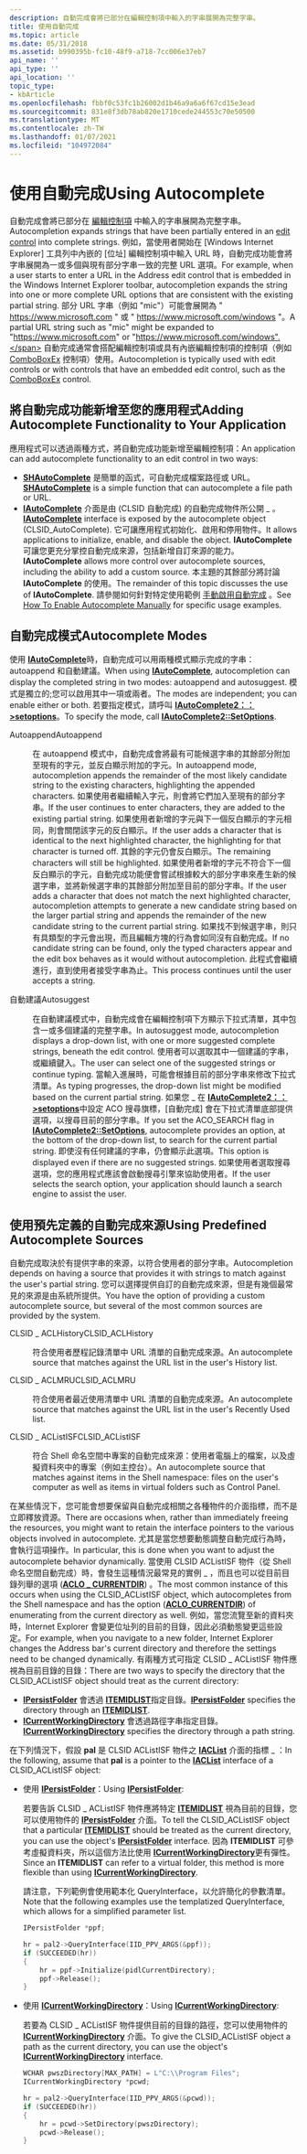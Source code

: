 ```yaml
---
description: 自動完成會將已部分在編輯控制項中輸入的字串展開為完整字串。
title: 使用自動完成
ms.topic: article
ms.date: 05/31/2018
ms.assetid: b990395b-fc10-48f9-a718-7cc006e37eb7
api_name: ''
api_type: ''
api_location: ''
topic_type:
- kbArticle
ms.openlocfilehash: fbbf0c53fc1b26002d1b46a9a6a6f67cd15e3ead
ms.sourcegitcommit: 831e8f3db78ab820e1710cede244553c70e50500
ms.translationtype: MT
ms.contentlocale: zh-TW
ms.lasthandoff: 01/07/2021
ms.locfileid: "104972084"
---
```

# <a name="using-autocomplete"></a><span data-ttu-id="d87f2-103">使用自動完成</span><span class="sxs-lookup"><span data-stu-id="d87f2-103">Using Autocomplete</span></span>

<span data-ttu-id="d87f2-104">自動完成會將已部分在 [編輯控制項](/windows/desktop/Controls/edit-controls) 中輸入的字串展開為完整字串。</span><span class="sxs-lookup"><span data-stu-id="d87f2-104">Autocompletion expands strings that have been partially entered in an [edit control](/windows/desktop/Controls/edit-controls) into complete strings.</span></span> <span data-ttu-id="d87f2-105">例如，當使用者開始在 [Windows Internet Explorer] 工具列中內嵌的 [位址] 編輯控制項中輸入 URL 時，自動完成功能會將字串展開為一或多個與現有部分字串一致的完整 URL 選項。</span><span class="sxs-lookup"><span data-stu-id="d87f2-105">For example, when a user starts to enter a URL in the Address edit control that is embedded in the Windows Internet Explorer toolbar, autocompletion expands the string into one or more complete URL options that are consistent with the existing partial string.</span></span> <span data-ttu-id="d87f2-106">部分 URL 字串（例如 "mic"）可能會展開為 " https://www.microsoft.com " 或 " https://www.microsoft.com/windows "。</span><span class="sxs-lookup"><span data-stu-id="d87f2-106">A partial URL string such as "mic" might be expanded to "https://www.microsoft.com" or "https://www.microsoft.com/windows".</span></span> <span data-ttu-id="d87f2-107">自動完成通常會搭配編輯控制項或具有內嵌編輯控制項的控制項（例如 [ComboBoxEx](/windows/desktop/Controls/comboboxex-control-reference) 控制項）使用。</span><span class="sxs-lookup"><span data-stu-id="d87f2-107">Autocompletion is typically used with edit controls or with controls that have an embedded edit control, such as the [ComboBoxEx](/windows/desktop/Controls/comboboxex-control-reference) control.</span></span>

## <a name="adding-autocomplete-functionality-to-your-application"></a><span data-ttu-id="d87f2-108">將自動完成功能新增至您的應用程式</span><span class="sxs-lookup"><span data-stu-id="d87f2-108">Adding Autocomplete Functionality to Your Application</span></span>

<span data-ttu-id="d87f2-109">應用程式可以透過兩種方式，將自動完成功能新增至編輯控制項：</span><span class="sxs-lookup"><span data-stu-id="d87f2-109">An application can add autocomplete functionality to an edit control in two ways:</span></span>

-   <span data-ttu-id="d87f2-110">[**SHAutoComplete**](/windows/desktop/api/shlwapi/nf-shlwapi-shautocomplete) 是簡單的函式，可自動完成檔案路徑或 URL。</span><span class="sxs-lookup"><span data-stu-id="d87f2-110">[**SHAutoComplete**](/windows/desktop/api/shlwapi/nf-shlwapi-shautocomplete) is a simple function that can autocomplete a file path or URL.</span></span>
-   <span data-ttu-id="d87f2-111">[**IAutoComplete**](/windows/desktop/api/Shldisp/nn-shldisp-iautocomplete) 介面是由 (CLSID 自動完成) 的自動完成物件所公開 \_ 。</span><span class="sxs-lookup"><span data-stu-id="d87f2-111">[**IAutoComplete**](/windows/desktop/api/Shldisp/nn-shldisp-iautocomplete) interface is exposed by the autocomplete object (CLSID\_AutoComplete).</span></span> <span data-ttu-id="d87f2-112">它可讓應用程式初始化、啟用和停用物件。</span><span class="sxs-lookup"><span data-stu-id="d87f2-112">It allows applications to initialize, enable, and disable the object.</span></span> <span data-ttu-id="d87f2-113">**IAutoComplete** 可讓您更充分掌控自動完成來源，包括新增自訂來源的能力。</span><span class="sxs-lookup"><span data-stu-id="d87f2-113">**IAutoComplete** allows more control over autocomplete sources, including the ability to add a custom source.</span></span> <span data-ttu-id="d87f2-114">本主題的其餘部分將討論 **IAutoComplete** 的使用。</span><span class="sxs-lookup"><span data-stu-id="d87f2-114">The remainder of this topic discusses the use of **IAutoComplete**.</span></span> <span data-ttu-id="d87f2-115">請參閱如何針對特定使用範例 [手動啟用自動完成](how-to-enable-autocomplete-manually.md) 。</span><span class="sxs-lookup"><span data-stu-id="d87f2-115">See [How To Enable Autocomplete Manually](how-to-enable-autocomplete-manually.md) for specific usage examples.</span></span>

## <a name="autocomplete-modes"></a><span data-ttu-id="d87f2-116">自動完成模式</span><span class="sxs-lookup"><span data-stu-id="d87f2-116">Autocomplete Modes</span></span>

<span data-ttu-id="d87f2-117">使用 [**IAutoComplete**](/windows/desktop/api/Shldisp/nn-shldisp-iautocomplete)時，自動完成可以用兩種模式顯示完成的字串： autoappend 和自動建議。</span><span class="sxs-lookup"><span data-stu-id="d87f2-117">When using [**IAutoComplete**](/windows/desktop/api/Shldisp/nn-shldisp-iautocomplete), autocompletion can display the completed string in two modes: autoappend and autosuggest.</span></span> <span data-ttu-id="d87f2-118">模式是獨立的;您可以啟用其中一項或兩者。</span><span class="sxs-lookup"><span data-stu-id="d87f2-118">The modes are independent; you can enable either or both.</span></span> <span data-ttu-id="d87f2-119">若要指定模式，請呼叫 [**IAutoComplete2：： >setoptions**](/windows/desktop/api/Shldisp/nf-shldisp-iautocomplete2-setoptions)。</span><span class="sxs-lookup"><span data-stu-id="d87f2-119">To specify the mode, call [**IAutoComplete2::SetOptions**](/windows/desktop/api/Shldisp/nf-shldisp-iautocomplete2-setoptions).</span></span>

<dl> <dt>

<span data-ttu-id="d87f2-120"><span id="Autoappend"></span><span id="autoappend"></span><span id="AUTOAPPEND"></span>Autoappend</span><span class="sxs-lookup"><span data-stu-id="d87f2-120"><span id="Autoappend"></span><span id="autoappend"></span><span id="AUTOAPPEND"></span>Autoappend</span></span>
</dt> <dd>

<span data-ttu-id="d87f2-121">在 autoappend 模式中，自動完成會將最有可能候選字串的其餘部分附加至現有的字元，並反白顯示附加的字元。</span><span class="sxs-lookup"><span data-stu-id="d87f2-121">In autoappend mode, autocompletion appends the remainder of the most likely candidate string to the existing characters, highlighting the appended characters.</span></span> <span data-ttu-id="d87f2-122">如果使用者繼續輸入字元，則會將它們加入至現有的部分字串。</span><span class="sxs-lookup"><span data-stu-id="d87f2-122">If the user continues to enter characters, they are added to the existing partial string.</span></span> <span data-ttu-id="d87f2-123">如果使用者新增的字元與下一個反白顯示的字元相同，則會關閉該字元的反白顯示。</span><span class="sxs-lookup"><span data-stu-id="d87f2-123">If the user adds a character that is identical to the next highlighted character, the highlighting for that character is turned off.</span></span> <span data-ttu-id="d87f2-124">其餘的字元仍會反白顯示。</span><span class="sxs-lookup"><span data-stu-id="d87f2-124">The remaining characters will still be highlighted.</span></span> <span data-ttu-id="d87f2-125">如果使用者新增的字元不符合下一個反白顯示的字元，自動完成功能便會嘗試根據較大的部分字串來產生新的候選字串，並將新候選字串的其餘部分附加至目前的部分字串。</span><span class="sxs-lookup"><span data-stu-id="d87f2-125">If the user adds a character that does not match the next highlighted character, autocompletion attempts to generate a new candidate string based on the larger partial string and appends the remainder of the new candidate string to the current partial string.</span></span> <span data-ttu-id="d87f2-126">如果找不到候選字串，則只有具類型的字元會出現，而且編輯方塊的行為會如同沒有自動完成。</span><span class="sxs-lookup"><span data-stu-id="d87f2-126">If no candidate string can be found, only the typed characters appear and the edit box behaves as it would without autocompletion.</span></span> <span data-ttu-id="d87f2-127">此程式會繼續進行，直到使用者接受字串為止。</span><span class="sxs-lookup"><span data-stu-id="d87f2-127">This process continues until the user accepts a string.</span></span>

</dd> <dt>

<span data-ttu-id="d87f2-128"><span id="Autosuggest"></span><span id="autosuggest"></span><span id="AUTOSUGGEST"></span>自動建議</span><span class="sxs-lookup"><span data-stu-id="d87f2-128"><span id="Autosuggest"></span><span id="autosuggest"></span><span id="AUTOSUGGEST"></span>Autosuggest</span></span>
</dt> <dd>

<span data-ttu-id="d87f2-129">在自動建議模式中，自動完成會在編輯控制項下方顯示下拉式清單，其中包含一或多個建議的完整字串。</span><span class="sxs-lookup"><span data-stu-id="d87f2-129">In autosuggest mode, autocompletion displays a drop-down list, with one or more suggested complete strings, beneath the edit control.</span></span> <span data-ttu-id="d87f2-130">使用者可以選取其中一個建議的字串，或繼續鍵入。</span><span class="sxs-lookup"><span data-stu-id="d87f2-130">The user can select one of the suggested strings or continue typing.</span></span> <span data-ttu-id="d87f2-131">當輸入進展時，可能會根據目前的部分字串來修改下拉式清單。</span><span class="sxs-lookup"><span data-stu-id="d87f2-131">As typing progresses, the drop-down list might be modified based on the current partial string.</span></span> <span data-ttu-id="d87f2-132">如果您 \_ 在 [**IAutoComplete2：： >setoptions**](/windows/desktop/api/Shldisp/nf-shldisp-iautocomplete2-setoptions)中設定 ACO 搜尋旗標，[自動完成] 會在下拉式清單底部提供選項，以搜尋目前的部分字串。</span><span class="sxs-lookup"><span data-stu-id="d87f2-132">If you set the ACO\_SEARCH flag in [**IAutoComplete2::SetOptions**](/windows/desktop/api/Shldisp/nf-shldisp-iautocomplete2-setoptions), autocomplete provides an option, at the bottom of the drop-down list, to search for the current partial string.</span></span> <span data-ttu-id="d87f2-133">即使沒有任何建議的字串，仍會顯示此選項。</span><span class="sxs-lookup"><span data-stu-id="d87f2-133">This option is displayed even if there are no suggested strings.</span></span> <span data-ttu-id="d87f2-134">如果使用者選取搜尋選項，您的應用程式應該會啟動搜尋引擎來協助使用者。</span><span class="sxs-lookup"><span data-stu-id="d87f2-134">If the user selects the search option, your application should launch a search engine to assist the user.</span></span>

</dd> </dl>

## <a name="using-predefined-autocomplete-sources"></a><span data-ttu-id="d87f2-135">使用預先定義的自動完成來源</span><span class="sxs-lookup"><span data-stu-id="d87f2-135">Using Predefined Autocomplete Sources</span></span>

<span data-ttu-id="d87f2-136">自動完成取決於有提供字串的來源，以符合使用者的部分字串。</span><span class="sxs-lookup"><span data-stu-id="d87f2-136">Autocompletion depends on having a source that provides it with strings to match against the user's partial string.</span></span> <span data-ttu-id="d87f2-137">您可以選擇提供自訂的自動完成來源，但是有幾個最常見的來源是由系統所提供。</span><span class="sxs-lookup"><span data-stu-id="d87f2-137">You have the option of providing a custom autocomplete source, but several of the most common sources are provided by the system.</span></span>

<dl> <dt>

<span data-ttu-id="d87f2-138"><span id="CLSID_ACLHistory"></span><span id="clsid_aclhistory"></span><span id="CLSID_ACLHISTORY"></span>CLSID \_ ACLHistory</span><span class="sxs-lookup"><span data-stu-id="d87f2-138"><span id="CLSID_ACLHistory"></span><span id="clsid_aclhistory"></span><span id="CLSID_ACLHISTORY"></span>CLSID\_ACLHistory</span></span>
</dt> <dd>

<span data-ttu-id="d87f2-139">符合使用者歷程記錄清單中 URL 清單的自動完成來源。</span><span class="sxs-lookup"><span data-stu-id="d87f2-139">An autocomplete source that matches against the URL list in the user's History list.</span></span>

</dd> <dt>

<span data-ttu-id="d87f2-140"><span id="CLSID_ACLMRU"></span><span id="clsid_aclmru"></span>CLSID \_ ACLMRU</span><span class="sxs-lookup"><span data-stu-id="d87f2-140"><span id="CLSID_ACLMRU"></span><span id="clsid_aclmru"></span>CLSID\_ACLMRU</span></span>
</dt> <dd>

<span data-ttu-id="d87f2-141">符合使用者最近使用清單中 URL 清單的自動完成來源。</span><span class="sxs-lookup"><span data-stu-id="d87f2-141">An autocomplete source that matches against the URL list in the user's Recently Used list.</span></span>

</dd> <dt>

<span data-ttu-id="d87f2-142"><span id="CLSID_ACListISF"></span><span id="clsid_aclistisf"></span><span id="CLSID_ACLISTISF"></span>CLSID \_ ACListISF</span><span class="sxs-lookup"><span data-stu-id="d87f2-142"><span id="CLSID_ACListISF"></span><span id="clsid_aclistisf"></span><span id="CLSID_ACLISTISF"></span>CLSID\_ACListISF</span></span>
</dt> <dd>

<span data-ttu-id="d87f2-143">符合 Shell 命名空間中專案的自動完成來源：使用者電腦上的檔案，以及虛擬資料夾中的專案（例如主控台）。</span><span class="sxs-lookup"><span data-stu-id="d87f2-143">An autocomplete source that matches against items in the Shell namespace: files on the user's computer as well as items in virtual folders such as Control Panel.</span></span>

</dd> </dl>

<span data-ttu-id="d87f2-144">在某些情況下，您可能會想要保留與自動完成相關之各種物件的介面指標，而不是立即釋放資源。</span><span class="sxs-lookup"><span data-stu-id="d87f2-144">There are occasions when, rather than immediately freeing the resources, you might want to retain the interface pointers to the various objects involved in autocomplete.</span></span> <span data-ttu-id="d87f2-145">尤其是當您想要動態調整自動完成行為時，會執行這項操作。</span><span class="sxs-lookup"><span data-stu-id="d87f2-145">In particular, this is done when you want to adjust the autocomplete behavior dynamically.</span></span> <span data-ttu-id="d87f2-146">當使用 CLSID ACListISF 物件（從 Shell 命名空間自動完成）時，會發生這種情況最常見的實例 \_ ，而且也可以從目前目錄列舉的選項 ([**ACLO \_ CURRENTDIR**](/windows/win32/api/shlobj_core/nn-shlobj_core-iaclist2)) 。</span><span class="sxs-lookup"><span data-stu-id="d87f2-146">The most common instance of this occurs when using the CLSID\_ACListISF object, which autocompletes from the Shell namespace and has the option ([**ACLO\_CURRENTDIR**](/windows/win32/api/shlobj_core/nn-shlobj_core-iaclist2)) of enumerating from the current directory as well.</span></span> <span data-ttu-id="d87f2-147">例如，當您流覽至新的資料夾時，Internet Explorer 會變更位址列的目前的目錄，因此必須動態變更這些設定。</span><span class="sxs-lookup"><span data-stu-id="d87f2-147">For example, when you navigate to a new folder, Internet Explorer changes the Address bar's current directory and therefore the settings need to be changed dynamically.</span></span> <span data-ttu-id="d87f2-148">有兩種方式可指定 CLSID \_ ACListISF 物件應視為目前目錄的目錄：</span><span class="sxs-lookup"><span data-stu-id="d87f2-148">There are two ways to specify the directory that the CLSID\_ACListISF object should treat as the current directory:</span></span>

-   <span data-ttu-id="d87f2-149">[**IPersistFolder**](/windows/desktop/api/shobjidl_core/nn-shobjidl_core-ipersistfolder) 會透過 [**ITEMIDLIST**](/windows/desktop/api/Shtypes/ns-shtypes-itemidlist)指定目錄。</span><span class="sxs-lookup"><span data-stu-id="d87f2-149">[**IPersistFolder**](/windows/desktop/api/shobjidl_core/nn-shobjidl_core-ipersistfolder) specifies the directory through an [**ITEMIDLIST**](/windows/desktop/api/Shtypes/ns-shtypes-itemidlist).</span></span>
-   <span data-ttu-id="d87f2-150">[**ICurrentWorkingDirectory**](/windows/win32/api/shlobj/nn-shlobj-icurrentworkingdirectory) 會透過路徑字串指定目錄。</span><span class="sxs-lookup"><span data-stu-id="d87f2-150">[**ICurrentWorkingDirectory**](/windows/win32/api/shlobj/nn-shlobj-icurrentworkingdirectory) specifies the directory through a path string.</span></span>

<span data-ttu-id="d87f2-151">在下列情況下，假設 **pal** 是 CLSID ACListISF 物件之 [**IACList**](/windows/win32/api/shlobj_core/nn-shlobj_core-iaclist) 介面的指標 \_ ：</span><span class="sxs-lookup"><span data-stu-id="d87f2-151">In the following, assume that **pal** is a pointer to the [**IACList**](/windows/win32/api/shlobj_core/nn-shlobj_core-iaclist) interface of a CLSID\_ACListISF object:</span></span>

-   <span data-ttu-id="d87f2-152">使用 [**IPersistFolder**](/windows/desktop/api/shobjidl_core/nn-shobjidl_core-ipersistfolder)：</span><span class="sxs-lookup"><span data-stu-id="d87f2-152">Using [**IPersistFolder**](/windows/desktop/api/shobjidl_core/nn-shobjidl_core-ipersistfolder):</span></span>

    <span data-ttu-id="d87f2-153">若要告訴 CLSID \_ ACListISF 物件應將特定 [**ITEMIDLIST**](/windows/desktop/api/Shtypes/ns-shtypes-itemidlist) 視為目前的目錄，您可以使用物件的 [**IPersistFolder**](/windows/desktop/api/shobjidl_core/nn-shobjidl_core-ipersistfolder) 介面。</span><span class="sxs-lookup"><span data-stu-id="d87f2-153">To tell the CLSID\_ACListISF object that a particular [**ITEMIDLIST**](/windows/desktop/api/Shtypes/ns-shtypes-itemidlist) should be treated as the current directory, you can use the object's [**IPersistFolder**](/windows/desktop/api/shobjidl_core/nn-shobjidl_core-ipersistfolder) interface.</span></span> <span data-ttu-id="d87f2-154">因為 **ITEMIDLIST** 可參考虛擬資料夾，所以這個方法比使用 [**ICurrentWorkingDirectory**](/windows/win32/api/shlobj/nn-shlobj-icurrentworkingdirectory)更有彈性。</span><span class="sxs-lookup"><span data-stu-id="d87f2-154">Since an **ITEMIDLIST** can refer to a virtual folder, this method is more flexible than using [**ICurrentWorkingDirectory**](/windows/win32/api/shlobj/nn-shlobj-icurrentworkingdirectory).</span></span>

    <span data-ttu-id="d87f2-155">請注意，下列範例會使用範本化 QueryInterface，以允許簡化的參數清單。</span><span class="sxs-lookup"><span data-stu-id="d87f2-155">Note that the following examples use the templatized QueryInterface, which allows for a simplified parameter list.</span></span>

    ```C++
    IPersistFolder *ppf;

    hr = pal2->QueryInterface(IID_PPV_ARGS(&ppf));   
    if (SUCCEEDED(hr))
    {
        hr = ppf->Initialize(pidlCurrentDirectory);
        ppf->Release();
    }
    ```

    

-   <span data-ttu-id="d87f2-156">使用 [**ICurrentWorkingDirectory**](/windows/win32/api/shlobj/nn-shlobj-icurrentworkingdirectory)：</span><span class="sxs-lookup"><span data-stu-id="d87f2-156">Using [**ICurrentWorkingDirectory**](/windows/win32/api/shlobj/nn-shlobj-icurrentworkingdirectory):</span></span>

    <span data-ttu-id="d87f2-157">若要為 CLSID \_ ACListISF 物件提供目前的目錄的路徑，您可以使用物件的 [**ICurrentWorkingDirectory**](/windows/win32/api/shlobj/nn-shlobj-icurrentworkingdirectory) 介面。</span><span class="sxs-lookup"><span data-stu-id="d87f2-157">To give the CLSID\_ACListISF object a path as the current directory, you can use the object's [**ICurrentWorkingDirectory**](/windows/win32/api/shlobj/nn-shlobj-icurrentworkingdirectory) interface.</span></span>

    ```C++
    WCHAR pwszDirectory[MAX_PATH] = L"C:\\Program Files";
    ICurrentWorkingDirectory *pcwd;

    hr = pal2->QueryInterface(IID_PPV_ARGS(&pcwd));    
    if (SUCCEEDED(hr))
    {
        hr = pcwd->SetDirectory(pwszDirectory);
        pcwd->Release();
    }
    ```

    

 

 

